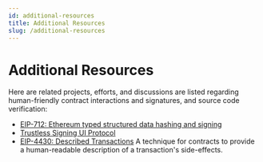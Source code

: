 ```yaml
---
id: additional-resources
title: Additional Resources
slug: /additional-resources
---
```


# Additional Resources

Here are related projects, efforts, and discussions are listed regarding human-friendly contract interactions and signatures, and source code verification:

- [EIP-712: Ethereum typed structured data hashing and signing](https://eips.ethereum.org/EIPS/eip-712)
- [Trustless Signing UI Protocol](https://github.com/ethereum/EIPs/issues/719)
- [EIP-4430: Described Transactions](https://eips.ethereum.org/EIPS/eip-4430)
  A technique for contracts to provide a human-readable description of a transaction's side-effects.
